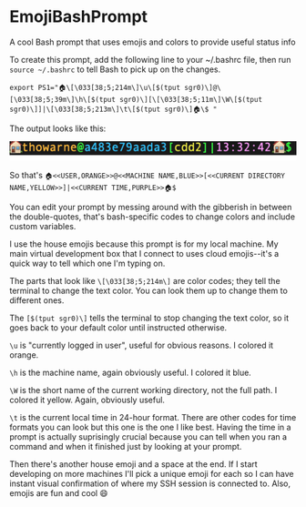 # EmojiBashPrompt
A cool Bash prompt that uses emojis and colors to provide useful status info

To create this prompt, add the following line to your ~/.bashrc file, then run `source ~/.bashrc` to tell Bash to pick up on the changes.

`export PS1="🏠\[\033[38;5;214m\]\u\[$(tput sgr0)\]@\[\033[38;5;39m\]\h\[$(tput sgr0)\][\[\033[38;5;11m\]\W\[$(tput sgr0)\]]|\[\033[38;5;213m\]\t\[$(tput sgr0)\]🏠\$ "`

The output looks like this:

![prompt](https://raw.githubusercontent.com/tomwarner13/EmojiBashPrompt/master/prompt.png)

So that's `🏠<<USER,ORANGE>>@<<MACHINE NAME,BLUE>>[<<CURRENT DIRECTORY NAME,YELLOW>>]|<<CURRENT TIME,PURPLE>>🏠$ `

You can edit your prompt by messing around with the gibberish in between the double-quotes, that's bash-specific codes to change colors and include custom variables.

I use the house emojis because this prompt is for my local machine. My main virtual development box that I connect to uses cloud emojis--it's a quick way to tell which one I'm typing on.

The parts that look like `\[\033[38;5;214m\]` are color codes; they tell the terminal to change the text color. You can look them up to change them to different ones.

The `[$(tput sgr0)\]` tells the terminal to stop changing the text color, so it goes back to your default color until instructed otherwise.

`\u` is "currently logged in user", useful for obvious reasons. I colored it orange.

`\h` is the machine name, again obviously useful. I colored it blue.

`\W` is the short name of the current working directory, not the full path. I colored it yellow. Again, obviously useful.

`\t` is the current local time in 24-hour format. There are other codes for time formats you can look but this one is the one I like best. Having the time in a prompt is actually suprisingly crucial because you can tell when you ran a command and when it finished just by looking at your prompt.

Then there's another house emoji and a space at the end. If I start developing on more machines I'll pick a unique emoji for each so I can have instant visual confirmation of where my SSH session is connected to. Also, emojis are fun and cool 😄
